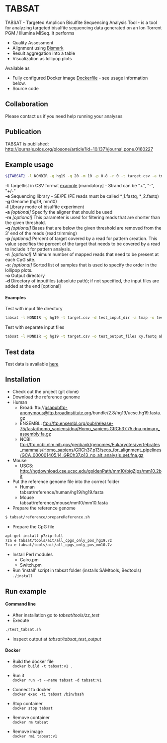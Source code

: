 # TABSAT

TABSAT - Targeted Amplicon Bisulfite Sequencing Analysis Tool - is a tool for analyzing targeted bisulfite sequencing data generated on an Ion Torrent PGM / Illumina MiSeq. 
It performs
* Quality Assessment
* Alignment using [Bismark](http://www.bioinformatics.babraham.ac.uk/projects/bismark/)
* Result aggregation into a table
* Visualization as lollipop plots

Available as
* Fully configured Docker image [Dockerfile](Dockerfile) - see usage information below.
* Source code

## Collaboration
Please contact us if you need help running your analyses

## Publication
TABSAT is published:<br/>
http://journals.plos.org/plosone/article?id=10.1371/journal.pone.0160227


## Example usage
```sh
${TABSAT} -l NONDIR -g hg19 -q 20 -m 10 -p 0.8 -r 0 -t target.csv -a tmap -o output_dir input.fastq
```
**-t** Targetlist in CSV format [example](https://github.com/tadKeys/tabsat/blob/master/tools/zz_test/target_list_tmap.csv) [mandatory] - Strand can be "+", "-", "+/-"<br />
**-e** Sequencing library - SE/PE (PE reads must be called \*_1.fastq, \*_2.fastq)<br />
**-g** Genome (hg19, mm10)<br />
**-l** Library mode of bisulfite experiment<br />
**-a** *[optional]* Specify the aligner that should be used<br />
**-m** *[optional]* This parameter is used for filtering reads that are shorter than the given threshold.<br />
**-q** *[optional]* Bases that are below the given threshold are removed from the 3’ end of the reads (read trimming)<br />
**-p** *[optional]* Percent of target covered by a read for pattern creation. This value specifies the percent of the target that needs to be covered by a read to include it for pattern analysis.<br />
**-r**: *[optional]* Minimum number of mapped reads that need to be present at each CpG site.	<br />
**-s**: *[optional]* Sorted list of samples that is used to specify the order in the lollipop plots.<br />
**-o** Output directory<br />
**-d** Directory of inputfiles (absolute path); if not specified, the input files are added at the end [optional]<br />

#### Examples
Test with input file directory
```sh
tabsat -l NONDIR -g hg19 -t target.csv -d test_input_dir -a tmap -o test_output_dir
```
Test with separate input files
```sh
tabsat -l NONDIR -g hg19 -t target.csv -o test_output_files xy.fastq abs.fastq
```

## Test data
Test data is available [here](test_data)



## Installation
* Check out the project (git clone)
* Download the reference genome
 * Human
   * Broad: ftp://gsapubftp-anonymous@ftp.broadinstitute.org/bundle/2.8/hg19/ucsc.hg19.fasta.gz
    * ENSEMBL: ftp://ftp.ensembl.org/pub/release-75/fasta/homo_sapiens/dna/Homo_sapiens.GRCh37.75.dna.primary_assembly.fa.gz
     * NCBI: ftp://ftp.ncbi.nlm.nih.gov/genbank/genomes/Eukaryotes/vertebrates_mammals/Homo_sapiens/GRCh37.p13/seqs_for_alignment_pipelines/GCA_000001405.14_GRCh37.p13_no_alt_analysis_set.fna.gz
 * Mouse
    * USCS: http://hgdownload.cse.ucsc.edu/goldenPath/mm10/bigZips/mm10.2bit
* Put the reference genome file into the correct folder
  * Human<br/>
  tabsat/reference/human/hg19/hg19.fasta
  * Mouse<br/>
  tabsat/reference/mouse/mm10/mm10.fasta
* Prepare the reference genome
```sh
$ tabsat/reference/prepareReference.sh
```
* Prepare the CpG file
```sh
apt-get install p7zip-full
7za e tabsat/tools/ait/all_cpgs_only_pos_hg19.7z
7za e tabsat/tools/ait/all_cpgs_only_pos_mm10.7z
```
* Install Perl modules
  * Cairo.pm
  * Switch.pm
* Run 'install' script in tabsat folder (installs SAMtools, Bedtools)
```./install```
## Run example

#### Command line
* After installation go to *tabsat/tools/zz_test*
* Execute
```sh
./test_tabsat.sh
```
* Inspect output at *tabsat/tabsat_test_output*


#### Docker
* Build the docker file<br/>
```docker build -t tabsat:v1 . ```

* Run it<br/> 
```docker run -t --name tabsat -d tabsat:v1 ```

* Connect to docker<br/>
```docker exec -ti tabsat /bin/bash ```

* Stop container<br/>
```docker stop tabsat```

* Remove container<br/>
```docker rm tabsat```

* Remove image<br/>
```docker rmi tabsat:v1```




